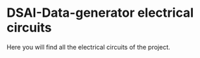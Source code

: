 # DSAI-Data-generator electrical circuits
Here you will find all the electrical circuits of the project.
